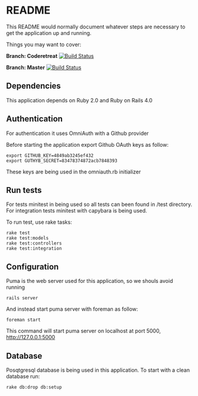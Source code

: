 # README

This README would normally document whatever steps are necessary to get the
application up and running.

Things you may want to cover:

**Branch: Coderetreat**
[![Build Status](https://travis-ci.org/mariochavez/community.png?branch=coderetreat)](https://travis-ci.org/mariochavez/community)

**Branch: Master**
[![Build Status](https://travis-ci.org/mariochavez/community.png?branch=master)](https://travis-ci.org/mariochavez/community)

## Dependencies
This application depends on Ruby 2.0 and Ruby on Rails 4.0

## Authentication
For authentication it uses OmniAuth with a Github provider

Before starting the application export Github OAuth keys as follow:

    export GITHUB_KEY=4849ab3245ef432
    export GUTHYB_SECRET=83478374872acb7848393

These keys are being used in the omniauth.rb initializer

## Run tests
For tests minitest in being used so all tests can been found in /test
directory. For integration tests minitest with capybara is being used.

To run test, use rake tasks:

    rake test
    rake test:models
    rake test:controllers
    rake test:integration

## Configuration
Puma is the web server used for this application, so we shouls avoid running

    rails server

And instead start puma server with foreman as follow:

    foreman start

This command will start puma server on localhost at port 5000,
http://127.0.0.1:5000

## Database
Posqtgresql database is being used in this application.
To start with a clean database run:

    rake db:drop db:setup
